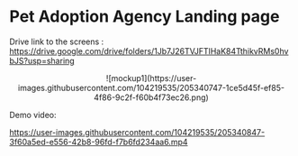 # Pet Adoption Agency Landing page

Drive link to the screens : https://drive.google.com/drive/folders/1Jb7J26TVJFTlHaK84TthikvRMs0hvbJS?usp=sharing
<p align ="center">
![mockup1](https://user-images.githubusercontent.com/104219535/205340747-1ce5d45f-ef85-4f86-9c2f-f60b4f73ec26.png)
</p>

Demo video: 

https://user-images.githubusercontent.com/104219535/205340847-3f60a5ed-e556-42b8-96fd-f7b6fd234aa6.mp4

